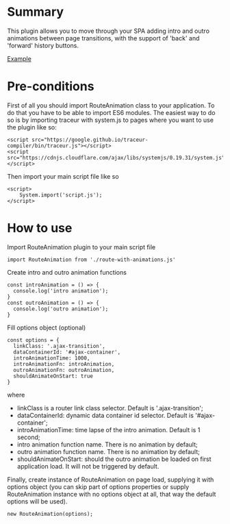 # Summary
This plugin allows you to move through your SPA adding intro and outro animations between page transitions, with the support of 'back' and 'forward' history buttons.

[Example](https://gsse7en.github.io/animate-route-transitions/example)
# Pre-conditions
First of all you should import RouteAnimation class to your application. To do that you have to be able to import ES6 modules. The easiest way to do so is by importing traceur with system.js to pages where you want to use the plugin like so:
```
<script src="https://google.github.io/traceur-compiler/bin/traceur.js"></script>
<script src="https://cdnjs.cloudflare.com/ajax/libs/systemjs/0.19.31/system.js"></script>
```
Then import your main script file like so
```
<script>
    System.import('script.js');
</script>
```
# How to use
Import RouteAnimation plugin to your main script file
```
import RouteAnimation from './route-with-animations.js'
```
Create intro and outro animation functions
```
const introAnimation = () => {
  console.log('intro animation');
}
const outroAnimation = () => {
  console.log('outro animation');
}
```
Fill options object (optional)
```
const options = {
  linkClass: '.ajax-transition', 
  dataContainerId: '#ajax-container', 
  introAnimationTime: 1000, 
  introAnimationFn: introAnimation, 
  outroAnimationFn: outroAnimation, 
  shouldAnimateOnStart: true
}
```
 where 
* linkClass is a router link class selector. Default is '.ajax-transition';
* dataContainerId: dynamic data container id selector. Default is '#ajax-container';
* introAnimationTime: time lapse of the intro animation. Default is 1 second;
* intro animation function name. There is no animation by default;
* outro animation function name. There is no animation by default; 
* shouldAnimateOnStart: should the outro animation be loaded on first application load. It will not be triggered by default.

Finally, create instance of RouteAnimation on page load, supplying it with options object (you can skip part of options properties or supply RouteAnimation instance with no options object at all, that way the default options will be used).
```
new RouteAnimation(options);
```
